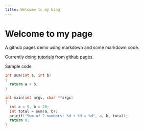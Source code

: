 ```yaml
---
title: Welcome to my blog
---
```


# Welcome to my page

A github pages demo using markdown and some markdown code.

Currently doing [tutorials](https://github.com/skills/github-pages) from github pages.

Sample code
```c
int sum(int a, int b)
{
  return a + b;
}

int main(int argv, char **argc)
{
  int a = 5, b = 20;
  int total = sum(a, b);
  printf("Sum of 2 numbers: %d + %d = %d", a, b, total);
  return 0;
}
```
